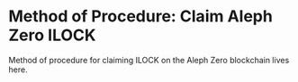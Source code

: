 # Method of Procedure: Claim Aleph Zero ILOCK

Method of procedure for claiming ILOCK on the Aleph Zero blockchain lives here.
